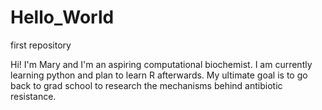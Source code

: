 # Hello_World
first repository

Hi! I'm Mary and I'm an aspiring computational biochemist. I am currently learning python and plan to learn R afterwards. My ultimate goal is to go back to grad school to research the mechanisms behind antibiotic resistance. 
